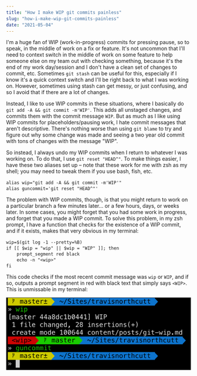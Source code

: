 ```yaml
---
title: "How I make WIP git commits painless"
slug: "how-i-make-wip-git-commits-painless"
date: "2021-05-04"
---
```


I'm a huge fan of WIP (work-in-progress) commits for pressing pause, so to speak, in the middle of work on a fix or feature. It's not uncommon that I'll need to context switch in the middle of work on some feature to help someone else on my team out with checking something, because it's the end of my work day/session and I don't have a clean set of changes to commit, etc. Sometimes `git stash` can be useful for this, especially if I know it's a quick context switch and I'll be right back to what I was working on. However, sometimes using stash can get messy, or just confusing, and so I avoid that if there are a lot of changes.

Instead, I like to use WIP commits in these situations, where I basically do `git add -A && git commit -m'WIP'`. This adds all unstaged changes, and commits them with the commit message `WIP`. But as much as I like using WIP commits for placeholders/pausing work, I hate commit messages that aren't descriptive. There's nothing worse than using `git blame` to try and figure out why some change was made and seeing a two year old commit with tons of changes with the message "WIP".

So instead, I always undo my WIP commits when I return to whatever I was working on. To do that, I use `git reset "HEAD^"`. To make things easier, I have these two aliases set up – note that these work for me with zsh as my shell; you may need to tweak them if you use bash, fish, etc.

```
alias wip="git add -A && git commit -m'WIP'"
alias guncommit='git reset "HEAD^"'
```

The problem with WIP commits, though, is that you might return to work on a particular branch a few minutes later... or a few hours, days, or weeks later. In some cases, you might forget that you had some work in progress, and forget that you made a WIP commit. To solve this problem, in my zsh prompt, I have a function that checks for the existence of a WIP commit, and if it exists, makes that very obvious in my terminal:

```
wip=$(git log -1 --pretty=%B)
if [[ $wip = "wip" || $wip = "WIP" ]]; then
    prompt_segment red black
    echo -n "<wip>"
fi
```

This code checks if the most recent commit message was `wip` or `WIP`, and if so, outputs a prompt segment in red with black text that simply says `<WIP>`. This is unmissable in my terminal:

![](./images/git-wip.png)
